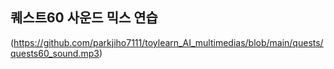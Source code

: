 ## 퀘스트60 사운드 믹스 연습
(https://github.com/parkjiho7111/toylearn_AI_multimedias/blob/main/quests/quests60_sound.mp3)